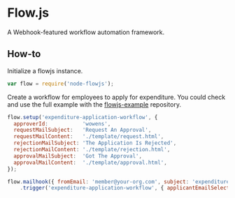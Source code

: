 # Flow.js
A Webhook-featured workflow automation framework.

## How-to
Initialize a flowjs instance.
```js
var flow = require('node-flowjs');
```

Create a workflow for employees to apply for expenditure. You could check and use the full example with the [flowjs-example][flowjs-example] repository.
```js
flow.setup('expenditure-application-workflow', {
  approverId:           'wowens',
  requestMailSubject:   'Request An Approval',
  requestMailContent:   './template/request.html',
  rejectionMailSubject: 'The Application Is Rejected',
  rejectionMailContent: './template/rejection.html',
  approvalMailSubject:  'Got The Approval',
  approvalMailContent:  './template/approval.html',
});

flow.mailhook({ fromEmail: 'member@your-org.com', subject: 'expenditure-application-workflow', })
    .trigger('expenditure-application-workflow', { applicantEmailSelector: 'table tr:first-child td:last-child' });
```

[flowjs-example]: https://github.com/evanxd/flowjs-example
